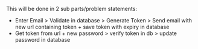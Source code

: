 This will be done in 2 sub parts/problem statements:
- Enter Email > Validate in database > Generate Token > Send email with new url containing token + save token with expiry in database
- Get token from url + new password > verify token in db > update password in database
